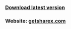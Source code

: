 ### [Download latest version](https://github.com/ShareX/ShareX/releases/latest)

### Website: [getsharex.com](http://www.getsharex.com)

